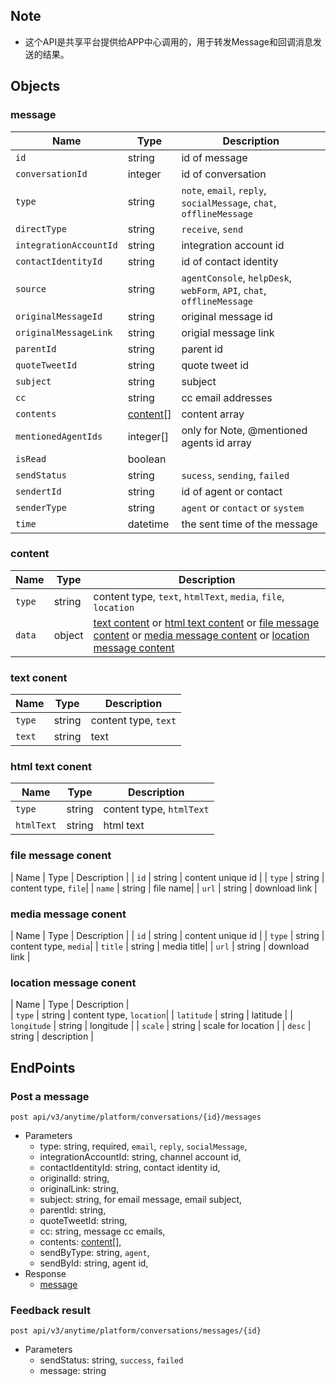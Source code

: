 ## Note
- 这个API是共享平台提供给APP中心调用的，用于转发Message和回调消息发送的结果。

## Objects

### message 
| Name | Type | Description | 
| - | - | - | 
| `id` | string | id of message | 
| `conversationId` | integer | id of conversation | 
| `type` | string | `note`, `email`, `reply`, `socialMessage`, `chat`, `offlineMessage` |
| `directType` | string | `receive`, `send` |
| `integrationAccountId`| string | integration account id | 
| `contactIdentityId`| string | id of contact identity |
| `source` | string | `agentConsole`, `helpDesk`, `webForm`, `API`, `chat`, `offlineMessage` | 
| `originalMessageId` | string | original message id|
| `originalMessageLink` | string | origial message link |
| `parentId` | string | parent id |
| `quoteTweetId` | string | quote tweet id |    
| `subject` | string | subject | 
| `cc` | string | cc email addresses |  
| `contents` | [content](#content)[] | content array| 
| `mentionedAgentIds` | integer[] | only for Note, @mentioned agents id array |
| `isRead`| boolean | | 
| `sendStatus` | string | `sucess`, `sending`, `failed` |
| `sendertId`| string | id of agent or contact | 
| `senderType`| string | `agent` or `contact` or `system` | 
| `time` | datetime | the sent time of the message | 
 
### content
| Name | Type | Description | 
| - | - | - | 
| `type` | string | content type, `text`, `htmlText`, `media`, `file`, `location` |  
| `data` | object | [text content](#text-content) or [html text content](#html-text-content) or [file message content](#file-message-content) or [media message content](#media-message-content) or [location message content](#location-message-content)| 

### text conent
| Name | Type | Description | 
| - | - | - | 
| `type` | string | content type, `text`| 
| `text` | string | text | 

### html text conent
| Name | Type | Description | 
| - | - | - | 
| `type` | string | content type, `htmlText`| 
| `htmlText` | string | html text |

### file message conent
| Name | Type | Description | 
| `id` | string | content unique id |
| `type` | string | content type, `file`| 
| `name` | string | file name| 
| `url` | string | download link | 

### media message conent
| Name | Type | Description | 
| `id` | string | content unique id |
| `type` | string | content type, `media`| 
| `title` | string | media title| 
| `url` | string | download link | 

### location message conent
| Name | Type | Description |  
| `type` | string | content type, `location`| 
| `latitude` | string | latitude | 
| `longitude` | string | longitude | 
| `scale` | string | scale for location |
| `desc` | string | description | 
 
## EndPoints

### Post a message 
`post api/v3/anytime/platform/conversations/{id}/messages` 
- Parameters  
    - type: string, required, `email`, `reply`, `socialMessage`,
    - integrationAccountId: string, channel account id,
    - contactIdentityId: string, contact identity id,
    - originalId: string,
    - originalLink: string,
    - subject: string, for email message, email subject,
    - parentId: string, 
    - quoteTweetId: string,
    - cc: string, message cc emails, 
    - contents: [content](#content)[],
    - sendByType: string, `agent`, 
    - sendById: string, agent id,
- Response 
    - [message](#message) 

### Feedback result
`post api/v3/anytime/platform/conversations/messages/{id}`
- Parameters
    - sendStatus: string, `success`, `failed`
    - message: string

